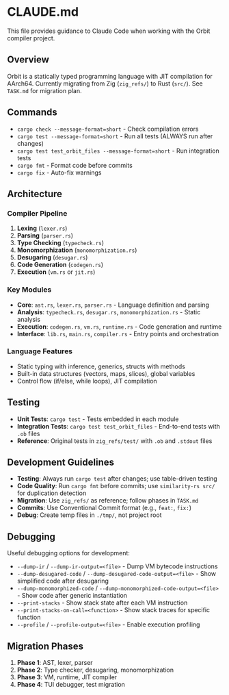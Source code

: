 # CLAUDE.md

This file provides guidance to Claude Code when working with the Orbit compiler project.

## Overview

Orbit is a statically typed programming language with JIT compilation for AArch64. Currently migrating from Zig (`zig_refs/`) to Rust (`src/`). See `TASK.md` for migration plan.

## Commands

- `cargo check --message-format=short` - Check compilation errors
- `cargo test --message-format=short` - Run all tests (ALWAYS run after changes)
- `cargo test test_orbit_files --message-format=short` - Run integration tests
- `cargo fmt` - Format code before commits
- `cargo fix` - Auto-fix warnings

## Architecture

### Compiler Pipeline

1. **Lexing** (`lexer.rs`)
2. **Parsing** (`parser.rs`)
3. **Type Checking** (`typecheck.rs`)
4. **Monomorphization** (`monomorphization.rs`)
5. **Desugaring** (`desugar.rs`)
6. **Code Generation** (`codegen.rs`)
7. **Execution** (`vm.rs` or `jit.rs`)

### Key Modules

- **Core**: `ast.rs`, `lexer.rs`, `parser.rs` - Language definition and parsing
- **Analysis**: `typecheck.rs`, `desugar.rs`, `monomorphization.rs` - Static analysis
- **Execution**: `codegen.rs`, `vm.rs`, `runtime.rs` - Code generation and runtime
- **Interface**: `lib.rs`, `main.rs`, `compiler.rs` - Entry points and orchestration

### Language Features

- Static typing with inference, generics, structs with methods
- Built-in data structures (vectors, maps, slices), global variables
- Control flow (if/else, while loops), JIT compilation

## Testing

- **Unit Tests**: `cargo test` - Tests embedded in each module
- **Integration Tests**: `cargo test test_orbit_files` - End-to-end tests with `.ob` files
- **Reference**: Original tests in `zig_refs/test/` with `.ob` and `.stdout` files

## Development Guidelines

- **Testing**: Always run `cargo test` after changes; use table-driven testing
- **Code Quality**: Run `cargo fmt` before commits; use `similarity-rs src/` for duplication detection
- **Migration**: Use `zig_refs/` as reference; follow phases in `TASK.md`
- **Commits**: Use Conventional Commit format (e.g., `feat:`, `fix:`)
- **Debug**: Create temp files in `./tmp/`, not project root

## Debugging

Useful debugging options for development:

- `--dump-ir` / `--dump-ir-output=<file>` - Dump VM bytecode instructions
- `--dump-desugared-code` / `--dump-desugared-code-output=<file>` - Show simplified code after desugaring
- `--dump-monomorphized-code` / `--dump-monomorphized-code-output=<file>` - Show code after generic instantiation
- `--print-stacks` - Show stack state after each VM instruction
- `--print-stacks-on-call=<function>` - Show stack traces for specific function
- `--profile` / `--profile-output=<file>` - Enable execution profiling

## Migration Phases

1. **Phase 1**: AST, lexer, parser
2. **Phase 2**: Type checker, desugaring, monomorphization
3. **Phase 3**: VM, runtime, JIT compiler
4. **Phase 4**: TUI debugger, test migration
